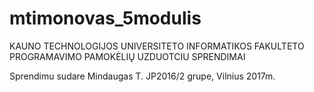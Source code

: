 # mtimonovas_5modulis

KAUNO TECHNOLOGIJOS UNIVERSITETO
INFORMATIKOS FAKULTETO
PROGRAMAVIMO PAMOKĖLIŲ UZDUOTCIU SPRENDIMAI

Sprendimu sudare Mindaugas T.
JP2016/2 grupe, Vilnius
2017m.

